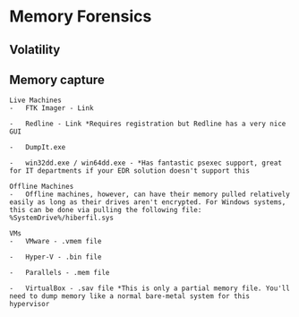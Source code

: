 # Memory Forensics

## Volatility

## Memory capture

	Live Machines
	-	FTK Imager - Link

	-	Redline - Link *Requires registration but Redline has a very nice GUI
	
	-	DumpIt.exe
	
	-	win32dd.exe / win64dd.exe - *Has fantastic psexec support, great for IT departments if your EDR solution doesn't support this

	Offline Machines
	-	Offline machines, however, can have their memory pulled relatively easily as long as their drives aren't encrypted. For Windows systems, this can be done via pulling the following file: 
	%SystemDrive%/hiberfil.sys

	VMs
	-	VMware - .vmem file

	-	Hyper-V - .bin file
	
	-	Parallels - .mem file
	
	-	VirtualBox - .sav file *This is only a partial memory file. You'll need to dump memory like a normal bare-metal system for this hypervisor